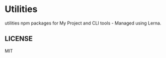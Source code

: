 # Utilities

utilities npm packages for My Project and CLI tools - Managed using Lerna.

## LICENSE

MIT
